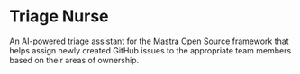 # Triage Nurse

An AI-powered triage assistant for the [Mastra](https://github.com/mastra-ai/mastra) Open Source framework that helps assign newly created GitHub issues to the appropriate team members based on their areas of ownership.
